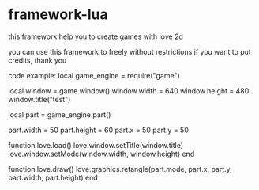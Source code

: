 # framework-lua
this framework help you to create games with love 2d


you can use this framework to freely without restrictions
if you want to put credits, thank you


code example:
local game_engine = require("game")

local window = game.window()
window.width = 640
window.height = 480
window.title("test")

local part = game_engine.part()

part.width = 50
part.height = 60
part.x = 50
part.y = 50

function love.load()
  love.window.setTitle(window.title)
  love.window.setMode(window.width, window.height)
end

function love.draw()
  love.graphics.retangle(part.mode, part.x, part.y, part.width, part.height)
end
